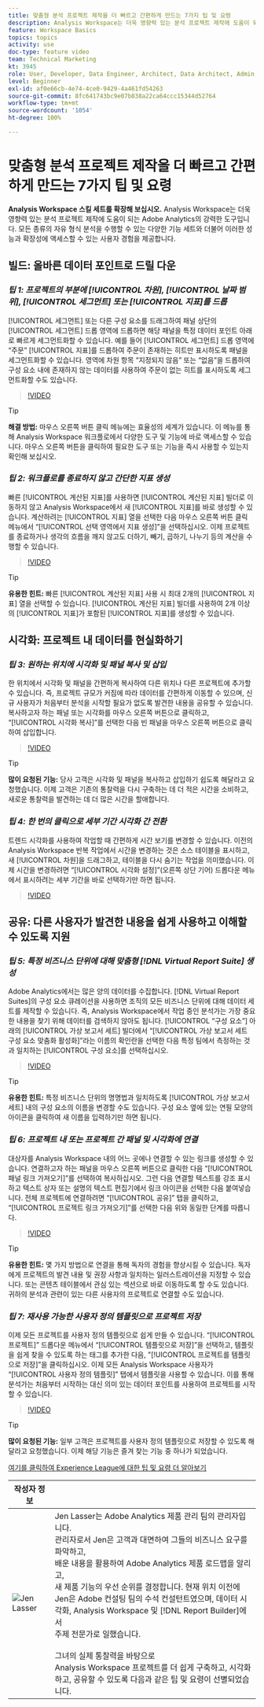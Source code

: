 ```yaml
---
title: 맞춤형 분석 프로젝트 제작을 더 빠르고 간편하게 만드는 7가지 팁 및 요령
description: Analysis Workspace는 더욱 영향력 있는 분석 프로젝트 제작에 도움이 되는 Adobe Analytics의 강력한 도구입니다. 모든 종류의 자유 형식 분석을 수행할 수 있는 다양한 기능 세트와 더불어 이러한 성능과 확장성에 액세스할 수 있는 사용자 경험을 제공합니다.
feature: Workspace Basics
topics: topics
activity: use
doc-type: feature video
team: Technical Marketing
kt: 3945
role: User, Developer, Data Engineer, Architect, Data Architect, Admin, Leader
level: Beginner
exl-id: af0e66cb-4e74-4ce0-9429-4a461fd54263
source-git-commit: 8fc641743bc9e07b838a22ca64ccc15344d52764
workflow-type: tm+mt
source-wordcount: '1054'
ht-degree: 100%

---
```


# 맞춤형 분석 프로젝트 제작을 더 빠르고 간편하게 만드는 7가지 팁 및 요령

**Analysis Workspace 스킬 세트를 확장해 보십시오.**
Analysis Workspace는 더욱 영향력 있는 분석 프로젝트 제작에 도움이 되는 Adobe Analytics의 강력한 도구입니다. 모든 종류의 자유 형식 분석을 수행할 수 있는 다양한 기능 세트와 더불어 이러한 성능과 확장성에 액세스할 수 있는 사용자 경험을 제공합니다.

## 빌드: 올바른 데이터 포인트로 드릴 다운

### ***팁 1: 프로젝트의 부분에 [!UICONTROL 차원], [!UICONTROL 날짜 범위], [!UICONTROL 세그먼트] 또는 [!UICONTROL 지표]를 드롭***

[!UICONTROL 세그먼트] 또는 다른 구성 요소를 드래그하여 패널 상단의 [!UICONTROL 세그먼트] 드롭 영역에 드롭하면 해당 패널을 특정 데이터 포인트 아래로 빠르게 세그먼트화할 수 있습니다. 예를 들어 [!UICONTROL 세그먼트] 드롭 영역에 “주문” [!UICONTROL 지표]를 드롭하여 주문이 존재하는 히트만 표시하도록 패널을 세그먼트화할 수 있습니다. 영역에 차원 항목 “지정되지 않음” 또는 “없음”을 드롭하여 구성 요소 내에 존재하지 않는 데이터를 사용하여 주문이 없는 히트를 표시하도록 세그먼트화할 수도 있습니다.

>[!VIDEO](https://video.tv.adobe.com/v/24036/?quality=12&learn=on)

>[!TIP]
>
>**해결 방법:** 마우스 오른쪽 버튼 클릭 메뉴에는 효율성의 세계가 있습니다. 이 메뉴를 통해 Analysis Workspace 워크플로에서 다양한 도구 및 기능에 바로 액세스할 수 있습니다. 마우스 오른쪽 버튼을 클릭하여 필요한 도구 또는 기능을 즉시 사용할 수 있는지 확인해 보십시오.

### ***팁 2: 워크플로를 종료하지 않고 간단한 지표 생성***

빠른 [!UICONTROL 계산된 지표]를 사용하면 [!UICONTROL 계산된 지표] 빌더로 이동하지 않고 Analysis Workspace에서 새 [!UICONTROL 지표]를 바로 생성할 수 있습니다. 계산하려는 [!UICONTROL 지표] 열을 선택한 다음 마우스 오른쪽 버튼 클릭 메뉴에서 “[!UICONTROL 선택 영역에서 지표 생성]”을 선택하십시오. 이제 프로젝트를 종료하거나 생각의 흐름을 깨지 않고도 더하기, 빼기, 곱하기, 나누기 등의 계산을 수행할 수 있습니다.

>[!VIDEO](https://video.tv.adobe.com/v/23126/?quality=12&learn=on)

>[!TIP]
>
>**유용한 힌트:** 빠른 [!UICONTROL 계산된 지표] 사용 시 최대 2개의 [!UICONTROL 지표] 열을 선택할 수 있습니다. [!UICONTROL 계산된 지표] 빌더를 사용하여 2개 이상의 [!UICONTROL 지표]가 포함된 [!UICONTROL 지표]를 생성할 수 있습니다.

## 시각화: 프로젝트 내 데이터를 현실화하기

### ***팁 3: 원하는 위치에 시각화 및 패널 복사 및 삽입***

한 위치에서 시각화 및 패널을 간편하게 복사하여 다른 위치나 다른 프로젝트에 추가할 수 있습니다. 즉, 프로젝트 규모가 커짐에 따라 데이터를 간편하게 이동할 수 있으며, 신규 사용자가 처음부터 분석을 시작할 필요가 없도록 발견한 내용을 공유할 수 있습니다. 복사하고자 하는 패널 또는 시각화를 마우스 오른쪽 버튼으로 클릭하고, “[!UICONTROL 시각화 복사]”를 선택한 다음 빈 패널을 마우스 오른쪽 버튼으로 클릭하여 삽입합니다.

>[!VIDEO](https://video.tv.adobe.com/v/23230/?quality=12&learn=on)

>[!TIP]
>
>**많이 요청된 기능:** 당사 고객은 시각화 및 패널을 복사하고 삽입하기 쉽도록 해달라고 요청했습니다. 이제 고객은 기존의 통찰력을 다시 구축하는 데 더 적은 시간을 소비하고, 새로운 통찰력을 발견하는 데 더 많은 시간을 할애합니다.

### ***팁 4: 한 번의 클릭으로 세부 기간 시각화 간 전환***

트렌드 시각화를 사용하여 작업할 때 간편하게 시간 보기를 변경할 수 있습니다. 이전의 Analysis Workspace 반복 작업에서 시간을 변경하는 것은 소스 테이블을 표시하고, 새 [!UICONTROL 차원]을 드래그하고, 테이블을 다시 숨기는 작업을 의미했습니다. 이제 시간을 변경하려면 “[!UICONTROL 시각화 설정]”(오른쪽 상단 기어) 드롭다운 메뉴에서 표시하려는 세부 기간을 바로 선택하기만 하면 됩니다.

>[!VIDEO](https://video.tv.adobe.com/v/23548/?quality=12&learn=on)

## 공유: 다른 사용자가 발견한 내용을 쉽게 사용하고 이해할 수 있도록 지원

### ***팁 5: 특정 비즈니스 단위에 대해 맞춤형 [!DNL Virtual Report Suite] 생성***

Adobe Analytics에서는 많은 양의 데이터를 수집합니다. [!DNL Virtual Report Suites]의 구성 요소 큐레이션을 사용하면 조직의 모든 비즈니스 단위에 대해 데이터 세트를 제작할 수 있습니다. 즉, Analysis Workspace에서 작업 중인 분석가는 가장 중요한 내용을 찾기 위해 데이터를 검색하지 않아도 됩니다. [!UICONTROL “구성 요소”] 아래의 [!UICONTROL 가상 보고서 세트] 빌더에서 “[!UICONTROL 가상 보고서 세트 구성 요소 맞춤화 활성화]”라는 이름의 확인란을 선택한 다음 특정 팀에서 측정하는 것과 일치하는 [!UICONTROL 구성 요소]를 선택하십시오.

>[!VIDEO](https://video.tv.adobe.com/v/23544/?quality=12&learn=on)

>[!TIP]
>
>**유용한 힌트:** 특정 비즈니스 단위의 명명법과 일치하도록 [!UICONTROL 가상 보고서 세트] 내의 구성 요소의 이름을 변경할 수도 있습니다. 구성 요소 옆에 있는 연필 모양의 아이콘을 클릭하여 새 이름을 입력하기만 하면 됩니다.

### ***팁 6: 프로젝트 내 또는 프로젝트 간 패널 및 시각화에 연결***

대상자를 Analysis Workspace 내의 어느 곳에나 연결할 수 있는 링크를 생성할 수 있습니다. 연결하고자 하는 패널을 마우스 오른쪽 버튼으로 클릭한 다음 “[!UICONTROL 패널 링크 가져오기]”를 선택하여 복사하십시오. 그런 다음 연결할 텍스트를 강조 표시하고 텍스트 상자 또는 설명의 텍스트 편집기에서 링크 아이콘을 선택한 다음 붙여넣습니다. 전체 프로젝트에 연결하려면 “[!UICONTROL 공유]” 탭을 클릭하고, “[!UICONTROL 프로젝트 링크 가져오기]”를 선택한 다음 위와 동일한 단계를 따릅니다.

>[!VIDEO](https://video.tv.adobe.com/v/23724/?quality=12&learn=on)

>[!TIP]
>
>**유용한 힌트:** 몇 가지 방법으로 연결을 통해 독자의 경험을 향상시킬 수 있습니다. 독자에게 프로젝트의 발견 내용 및 권장 사항과 일치하는 일러스트레이션을 지정할 수 있습니다. 또는 콘텐츠 테이블에서 관심 있는 섹션으로 바로 이동하도록 할 수도 있습니다. 귀하의 분석과 관련이 있는 다른 사용자의 프로젝트로 연결할 수도 있습니다.

### ***팁 7: 재사용 가능한 사용자 정의 템플릿으로 프로젝트 저장***

이제 모든 프로젝트를 사용자 정의 템플릿으로 쉽게 만들 수 있습니다. “[!UICONTROL 프로젝트]” 드롭다운 메뉴에서 “[!UICONTROL 템플릿으로 저장]”을 선택하고, 템플릿을 쉽게 찾을 수 있도록 하는 태그를 추가한 다음, &quot;[!UICONTROL 프로젝트를 템플릿으로 저장]”을 클릭하십시오. 이제 모든 Analysis Workspace 사용자가 “[!UICONTROL 사용자 정의 템플릿]” 탭에서 템플릿을 사용할 수 있습니다. 이를 통해 분석가는 처음부터 시작하는 대신 의미 있는 데이터 포인트를 사용하여 프로젝트를 시작할 수 있습니다.

>[!VIDEO](https://video.tv.adobe.com/v/23231/?quality=12&learn=on)

>[!TIP]
>
>**많이 요청된 기능:** 일부 고객은 프로젝트를 사용자 정의 템플릿으로 저장할 수 있도록 해달라고 요청했습니다. 이제 해당 기능은 즐겨 찾는 기능 중 하나가 되었습니다.

[여기를 클릭하여 Experience League에 대한 팁 및 요령 더 알아보기](https://experienceleague.adobe.com/ko?search=tips&tag=Analysis+Workspace#recommended/solutions/analytics)

| 작성자 정보 |            |
|------------|------------|
| ![Jen Lasser](assets/jlasser-headshot-s.jpg) | Jen Lasser는 Adobe Analytics 제품 관리 팀의 관리자입니다. <br> 관리자로서 Jen은 고객과 대면하여 그들의 비즈니스 요구를 파악하고, <br>배운 내용을 활용하여 Adobe Analytics 제품 로드맵을 알리고, <br>새 제품 기능의 우선 순위를 결정합니다. 현재 위치 이전에 <br>Jen은 Adobe 컨설팅 팀의 수석 컨설턴트였으며, 데이터 시각화, Analysis Workspace 및 [!DNL Report Builder]에서 <br>주제 전문가로 일했습니다. <br><br>그녀의 실제 통찰력을 바탕으로 <br>Analysis Workspace 프로젝트를 더 쉽게 구축하고, 시각화하고, 공유할 수 있도록 다음과 같은 팁 및 요령이 선별되었습니다. |
